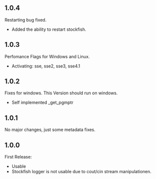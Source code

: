 ## 1.0.4
Restarting bug fixed.
- Added the ability to restart stockfish.

## 1.0.3
Perfomance Flags for Windows and Linux.
- Activating: sse, sse2, sse3, sse4.1

## 1.0.2
Fixes for windows. This Version should run on windows.
- Self implemented \_get\_pgmptr

## 1.0.1
No major changes, just some metadata fixes.

## 1.0.0

First Release:
* Usable
* Stockfish logger is not usable due to cout/cin stream manipulationen.